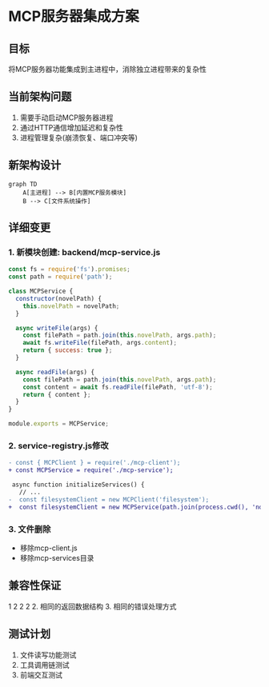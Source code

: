 # MCP服务器集成方案

## 目标
将MCP服务器功能集成到主进程中，消除独立进程带来的复杂性

## 当前架构问题
1. 需要手动启动MCP服务器进程
2. 通过HTTP通信增加延迟和复杂性
3. 进程管理复杂(崩溃恢复、端口冲突等)

## 新架构设计
```mermaid
graph TD
    A[主进程] --> B[内置MCP服务模块]
    B --> C[文件系统操作]
```

## 详细变更

### 1. 新模块创建: backend/mcp-service.js
```javascript
const fs = require('fs').promises;
const path = require('path');

class MCPService {
  constructor(novelPath) {
    this.novelPath = novelPath;
  }

  async writeFile(args) {
    const filePath = path.join(this.novelPath, args.path);
    await fs.writeFile(filePath, args.content);
    return { success: true };
  }

  async readFile(args) {
    const filePath = path.join(this.novelPath, args.path);
    const content = await fs.readFile(filePath, 'utf-8');
    return { content };
  }
}

module.exports = MCPService;
```

### 2. service-registry.js修改
```diff
- const { MCPClient } = require('./mcp-client');
+ const MCPService = require('./mcp-service');

 async function initializeServices() {
   // ...
-  const filesystemClient = new MCPClient('filesystem');
+  const filesystemClient = new MCPService(path.join(process.cwd(), 'novel'));
```

### 3. 文件删除
- 移除mcp-client.js
- 移除mcp-services目录

## 兼容性保证
1
2
2
2
2. 相同的返回数据结构
3. 相同的错误处理方式

## 测试计划
1. 文件读写功能测试
2. 工具调用链测试
3. 前端交互测试